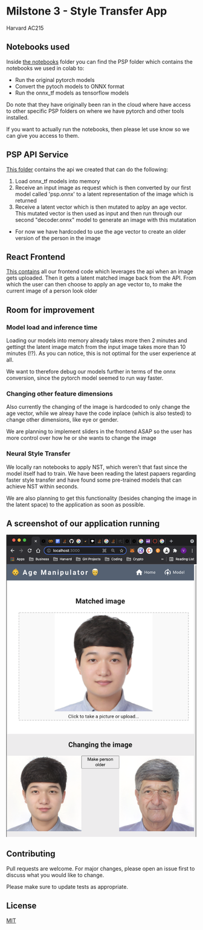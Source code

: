 Milstone 3 - Style Transfer App
==============================
Harvard AC215


## Notebooks used

Inside [the notebooks](https://github.com/vazkir/Style-Transfer-App/tree/main/notebooks/psp) folder you can find the PSP folder which contains the notebooks we used in colab to:
- Run the original pytorch models
- Convert the pytoch models to ONNX format
- Run the onnx_tf models as tensorflow models

Do note that they have originally been ran in the cloud where have access to other specific PSP folders on where we have pytorch and other tools installed. 

If you want to actually run the notebooks, then please let use know so we can give you access to them.



## PSP API Service

[This folder](https://github.com/vazkir/Style-Transfer-App/tree/main/psp-api-service) contains the api we created that can do the following:
1) Load onnx_tf models into memory
2) Receive an input image as request which is then converted by our first model called 'psp.onnx' to a latent representation of the image which is returned
3) Receive a latent vector which is then mutated to aplpy an age vector. This mutated vector is then used as input and then run through our second "decoder.onnx" model to generate an image with this mutatation
  - For now we have hardcoded to use the age vector to create an older version of the person in the image


## React Frontend

[This contains](https://github.com/vazkir/Style-Transfer-App/tree/main/frontend-react) all our frontend code which leverages the api when an image gets uploaded. Then it gets a latent matched image back from the API. From which the user can then choose to apply an age vector to, to make the current image of a person look older



## Room for improvement


### Model load and inference time
Loading our models into memory already takes more then 2 minutes and gettingt the latent image match from the input image takes more than 10 minutes (!?). As you can notice, this is not optimal for the user experience at all. 

We want to therefore debug our models further in terms of the onnx conversion, since the pytorch model seemed to run way faster. 

### Changing other feature dimensions
Also currently the changing of the image is hardcoded to only change the age vector, while we alreay have the code inplace (which is also tested) to change other dimensions, like eye or gender.

We are planning to implement sliders in the frontend ASAP so the user has more control over how he or she wants to change the image


### Neural Style Transfer
We locally ran notebooks to apply NST, which weren't that fast since the model itself had to train. We have been reading the latest papaers regarding faster style transfer and have found some pre-trained models that can achieve NST within seconds.

We are also planning to get this functionality (besides changing the image in the latent space) to the application as soon as possible.



## A screenshot of our application running


![image description](frontend-screenshot.png)


## Contributing
Pull requests are welcome. For major changes, please open an issue first to discuss what you would like to change.

Please make sure to update tests as appropriate.

## License
[MIT](https://choosealicense.com/licenses/mit/)